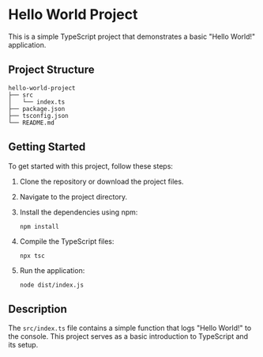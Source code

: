 # Hello World Project

This is a simple TypeScript project that demonstrates a basic "Hello World!" application.

## Project Structure

```
hello-world-project
├── src
│   └── index.ts
├── package.json
├── tsconfig.json
└── README.md
```

## Getting Started

To get started with this project, follow these steps:

1. Clone the repository or download the project files.
2. Navigate to the project directory.
3. Install the dependencies using npm:

   ```
   npm install
   ```

4. Compile the TypeScript files:

   ```
   npx tsc
   ```

5. Run the application:

   ```
   node dist/index.js
   ```

## Description

The `src/index.ts` file contains a simple function that logs "Hello World!" to the console. This project serves as a basic introduction to TypeScript and its setup.